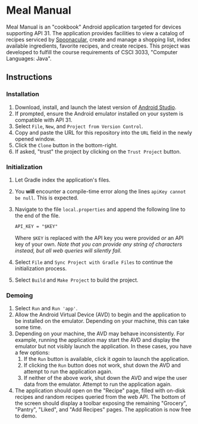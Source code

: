 # Meal Manual
Meal Manual is an "cookbook" Android application targeted for devices
supporting API 31. The application provides facilities to view a catalog of
recipes serviced by [Spoonacular](https://spoonacular.com), create and manage a
shopping list, index available ingredients, favorite recipes, and create
recipes. This project was developed to fulfill the course requirements of CSCI
3033, "Computer Languages: Java".

## Instructions
### Installation
1. Download, install, and launch the latest version of [Android Studio](https://developer.android.com/studio).
2. If prompted, ensure the Android emulator installed on your system is
   compatible with API 31.
2. Select `File`, `New`, and `Project from Version Control`.
3. Copy and paste the URL for this repository into the `URL` field in the newly
   opened window.
4. Click the `Clone` button in the bottom-right.
5. If asked, "trust" the project by clicking on the `Trust Project` button.

### Initialization
1. Let Gradle index the application's files.
2. You **will** encounter a compile-time error along the lines `apiKey cannot
   be null`. This is expected.
3. Navigate to the file `local.properties` and append the following line to the
   end of the file.

   ```txt
   API_KEY = "$KEY"
   ```

   Where `$KEY` is replaced with the API key you were provided _or_ an API key
   of your own. _Note that you can provide any string of characters instead, but all web queries
   will silently fail._
4. Select `File` and `Sync Project with Gradle Files` to continue the
   initialization process.
5. Select `Build` and `Make Project` to build the project.

### Demoing
1. Select `Run` and `Run 'app'`.
2. Allow the Android Virtual Device (AVD) to begin and the application to be
   installed on the emulator. Depending on your machine, this can take some
   time.
3. Depending on your machine, the AVD may behave inconsistently. For example,
   running the application may start the AVD and display the emulator but not
   visibly launch the application. In these cases, you have a few options:
    1. If the `Run` button is available, click it _again_ to launch the
       application.
    2. If clicking the `Run` button does not work, shut down the AVD and
       attempt to run the application again.
    3. If neither of the above work, shut down the AVD and wipe the user data
       from the emulator. Attempt to run the application again.
4. The application should open on the "Recipe" page, filled with on-disk recipes and random recipes
   queried from the web API. The bottom of the screen should display a toolbar exposing the
   remaining "Grocery", "Pantry", "Liked", and "Add Recipes" pages. The application is now free to
   demo.
